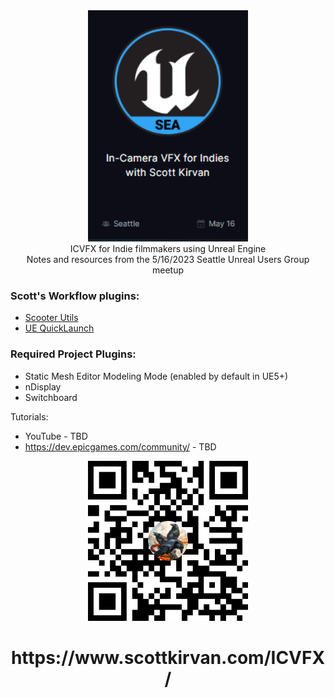 <div align="center"><img src="https://raw.githubusercontent.com/ScottKirvan/ICVFX/main/assets/Pasted%20image%2020230516103711.png"alt="logo" width="256" height="auto" /><br>
ICVFX for Indie filmmakers using Unreal Engine<br>
Notes and resources from the 5/16/2023 Seattle Unreal Users Group meetup
</div> 

###  Scott's Workflow plugins:
- [Scooter Utils](https://github.com/ScottKirvan/ScooterUtils) 
- [UE QuickLaunch](https://github.com/ScottKirvan/UE_QuickLaunch)

### Required Project Plugins:
- Static Mesh Editor Modeling Mode (enabled by default in UE5+)
- nDisplay
- Switchboard

Tutorials:
- YouTube - TBD
- https://dev.epicgames.com/community/ - TBD

<div align="center">
<img src="https://raw.githubusercontent.com/ScottKirvan/ICVFX/90ac37c04aabf84347452eeb19470db546182365/assets/colorful-qr-code.png"alt="logo" width="256" height="auto" /><br>

<h1> https://www.scottkirvan.com/ICVFX/ </h1>
</div>